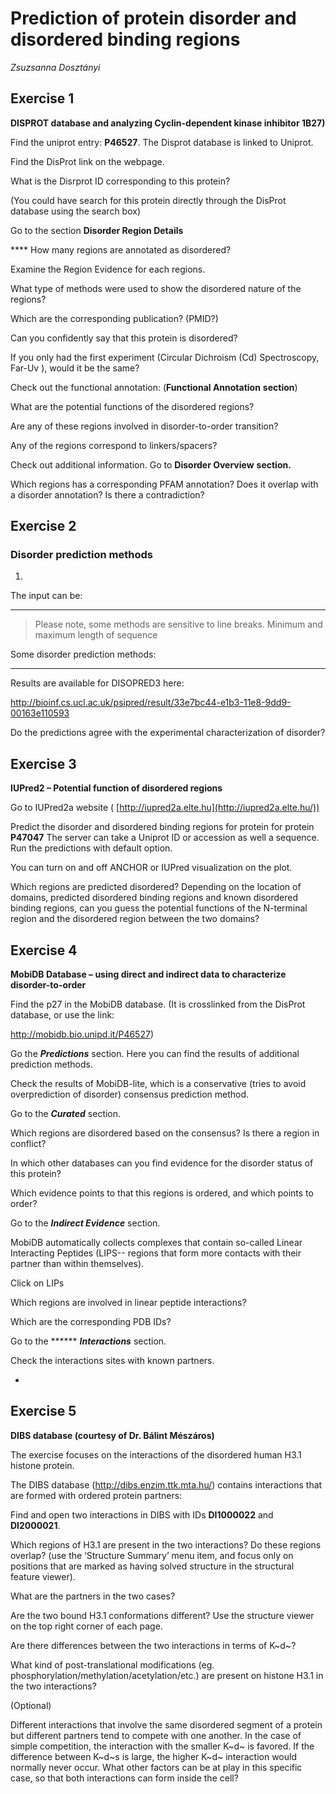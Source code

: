 Prediction of protein disorder and disordered binding regions 
=============================================================

*Zsuzsanna Dosztányi*

Exercise 1 
----------

**DISPROT database and analyzing Cyclin-dependent kinase inhibitor 1B27)** 

Find the uniprot entry: **P46527**. The Disprot database is linked to
Uniprot.

Find the DisProt link on the webpage.

What is the Disrprot ID corresponding to this protein?

(You could have search for this protein directly through the DisProt
database using the search box)

Go to the section **Disorder Region Details**

 **** How many regions are annotated as disordered?

Examine the Region Evidence for each regions.

What type of methods were used to show the disordered nature of the
regions?

Which are the corresponding publication? (PMID?)

Can you confidently say that this protein is disordered?

If you only had the first experiment (Circular Dichroism (Cd)
Spectroscopy, Far-Uv ), would it be the same?

Check out the functional annotation: (**Functional Annotation**
**section**)

What are the potential functions of the disordered regions?

Are any of these regions involved in disorder-to-order transition?

Any of the regions correspond to linkers/spacers?

Check out additional information. Go to **Disorder Overview**
**section.**

Which regions has a corresponding PFAM annotation? Does it overlap with
a disorder annotation? Is there a contradiction?

[]() Exercise 2 
---------------

### []()Disorder prediction methods 

1.  

The input can be:

-   -   -   

> Please note, some methods are sensitive to line breaks. Minimum and
> maximum length of sequence

Some disorder prediction methods:

-   -   -   -   

Results are available for DISOPRED3 here:

<http://bioinf.cs.ucl.ac.uk/psipred/result/33e7bc44-e1b3-11e8-9dd9-00163e110593>

Do the predictions agree with the experimental characterization of
disorder?

Exercise 3 
----------

**IUPred2 – Potential function of disordered regions**

Go to IUPred2a website (
[http://iupred2a.elte.hu](http://iupred2a.elte.hu/))

Predict the disorder and disordered binding regions for protein for
protein **P47047** The
server can take a Uniprot ID or accession as well a sequence. Run the
predictions with default option.

You can turn on and off ANCHOR or IUPred visualization on the plot.

Which regions are predicted disordered? Depending on the location of
domains, predicted disordered binding regions and known disordered
binding regions, can you guess the potential functions of the N-terminal
region and the disordered region between the two domains?


Exercise 4 
----------

**MobiDB Database – using direct and indirect data to characterize
disorder-to-order**

Find the p27 in the MobiDB database. (It is crosslinked from the DisProt
database, or use the link:

http://mobidb.bio.unipd.it/P46527)

Go the ***Predictions*** section. Here you can find the results of
additional prediction methods.

Check the results of MobiDB-lite, which is a conservative (tries to
avoid overprediction of disorder) consensus prediction method.

Go to the ***Curated*** section.

Which regions are disordered based on the consensus? Is there a region
in conflict?

In which other databases can you find evidence for the disorder status
of this protein?

Which evidence points to that this regions is ordered, and which points
to order?

Go to the ***Indirect Evidence*** section.

MobiDB automatically collects complexes that contain so-called Linear
Interacting Peptides (LIPS-- regions that form more contacts with their
partner than within themselves).

Click on LIPs

Which regions are involved in linear peptide interactions?

Which are the corresponding PDB IDs?

Go to the ****** ***Interactions*** section.

Check the interactions sites with known partners.

-

Exercise 5 
----------

**DIBS database (courtesy of Dr. Bálint Mészáros)**

The exercise focuses on the interactions of the disordered human H3.1
histone protein.

The DIBS database (<http://dibs.enzim.ttk.mta.hu/>) contains
interactions that are formed with ordered protein partners:

Find and open two interactions in DIBS with IDs **DI1000022** and
**DI2000021**.

Which regions of H3.1 are present in the two interactions? Do these
regions overlap? (use the ‘Structure Summary’ menu item, and focus only
on positions that are marked as having solved structure in the
structural feature viewer).

What are the partners in the two cases?

Are the two bound H3.1 conformations different? Use the structure viewer
on the top right corner of each page.

Are there differences between the two interactions in terms of K~d~?

What kind of post-translational modifications (eg.
phosphorylation/methylation/acetylation/etc.) are present on histone
H3.1 in the two interactions?

(Optional)

Different interactions that involve the same disordered segment of a
protein but different partners tend to compete with one another. In the
case of simple competition, the interaction with the smaller K~d~ is
favored. If the difference between K~d~s is large, the higher K~d~
interaction would normally never occur. What other factors can be at
play in this specific case, so that both interactions can form inside
the cell?
